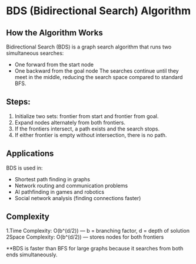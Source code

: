 #  BDS (Bidirectional Search) Algorithm

##  How the Algorithm Works
Bidirectional Search (BDS) is a graph search algorithm that runs two simultaneous searches:  
- One forward from the start node  
- One backward from the goal node
The searches continue until they meet in the middle, reducing the search space compared to standard BFS.

##  Steps:
1. Initialize two sets: frontier from start and frontier from goal.  
2. Expand nodes alternately from both frontiers.  
3. If the frontiers intersect, a path exists and the search stops.  
4. If either frontier is empty without intersection, there is no path.

## Applications
BDS is used in:  
- Shortest path finding in graphs  
- Network routing and communication problems  
- AI pathfinding in games and robotics  
- Social network analysis (finding connections faster)  


##  Complexity
1.Time Complexity: O(b^(d/2)) — b = branching factor, d = depth of solution  
2Space Complexity: O(b^(d/2)) — stores nodes for both frontiers  

**BDS is faster than BFS for large graphs because it searches from both ends simultaneously.


